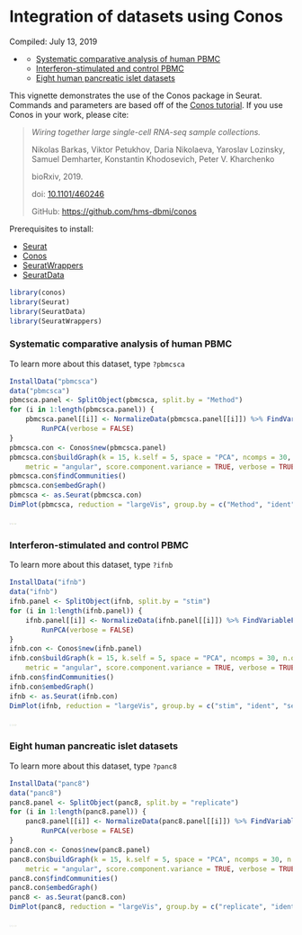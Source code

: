 Integration of datasets using Conos
================
Compiled: July 13, 2019

-   [](#section)
    -   [Systematic comparative analysis of human PBMC](#systematic-comparative-analysis-of-human-pbmc)
    -   [Interferon-stimulated and control PBMC](#interferon-stimulated-and-control-pbmc)
    -   [Eight human pancreatic islet datasets](#eight-human-pancreatic-islet-datasets)

This vignette demonstrates the use of the Conos package in Seurat. Commands and parameters are based off of the [Conos tutorial](https://github.com/hms-dbmi/conos/blob/master/vignettes/walkthrough.md). If you use Conos in your work, please cite:

> *Wiring together large single-cell RNA-seq sample collections.*
>
> Nikolas Barkas, Viktor Petukhov, Daria Nikolaeva, Yaroslav Lozinsky, Samuel Demharter, Konstantin Khodosevich, Peter V. Kharchenko
>
> bioRxiv, 2019.
>
> doi: [10.1101/460246](https://doi.org/10.1101/460246)
>
> GitHub: <https://github.com/hms-dbmi/conos>

Prerequisites to install:

-   [Seurat](https://satijalab.org/seurat/install)
-   [Conos](https://github.com/hms-dbmi/conos)
-   [SeuratWrappers](https://github.com/satijalab/seurat.wrappers)
-   [SeuratData](https://github.com/satijalab/seurat-data)

``` r
library(conos)
library(Seurat)
library(SeuratData)
library(SeuratWrappers)
```

### Systematic comparative analysis of human PBMC

To learn more about this dataset, type `?pbmcsca`

``` r
InstallData("pbmcsca")
data("pbmcsca")
pbmcsca.panel <- SplitObject(pbmcsca, split.by = "Method")
for (i in 1:length(pbmcsca.panel)) {
    pbmcsca.panel[[i]] <- NormalizeData(pbmcsca.panel[[i]]) %>% FindVariableFeatures() %>% ScaleData() %>% 
        RunPCA(verbose = FALSE)
}
pbmcsca.con <- Conos$new(pbmcsca.panel)
pbmcsca.con$buildGraph(k = 15, k.self = 5, space = "PCA", ncomps = 30, n.odgenes = 2000, matching.method = "mNN", 
    metric = "angular", score.component.variance = TRUE, verbose = TRUE)
pbmcsca.con$findCommunities()
pbmcsca.con$embedGraph()
pbmcsca <- as.Seurat(pbmcsca.con)
DimPlot(pbmcsca, reduction = "largeVis", group.by = c("Method", "ident", "CellType"), ncol = 3)
```

<img src="conos_files/figure-markdown_github/pbmcsca-1.png" height="4" />

### Interferon-stimulated and control PBMC

To learn more about this dataset, type `?ifnb`

``` r
InstallData("ifnb")
data("ifnb")
ifnb.panel <- SplitObject(ifnb, split.by = "stim")
for (i in 1:length(ifnb.panel)) {
    ifnb.panel[[i]] <- NormalizeData(ifnb.panel[[i]]) %>% FindVariableFeatures() %>% ScaleData() %>% 
        RunPCA(verbose = FALSE)
}
ifnb.con <- Conos$new(ifnb.panel)
ifnb.con$buildGraph(k = 15, k.self = 5, space = "PCA", ncomps = 30, n.odgenes = 2000, matching.method = "mNN", 
    metric = "angular", score.component.variance = TRUE, verbose = TRUE)
ifnb.con$findCommunities()
ifnb.con$embedGraph()
ifnb <- as.Seurat(ifnb.con)
DimPlot(ifnb, reduction = "largeVis", group.by = c("stim", "ident", "seurat_annotations"), ncol = 3)
```

<img src="conos_files/figure-markdown_github/ifnb-1.png" height="4" />

### Eight human pancreatic islet datasets

To learn more about this dataset, type `?panc8`

``` r
InstallData("panc8")
data("panc8")
panc8.panel <- SplitObject(panc8, split.by = "replicate")
for (i in 1:length(panc8.panel)) {
    panc8.panel[[i]] <- NormalizeData(panc8.panel[[i]]) %>% FindVariableFeatures() %>% ScaleData() %>% 
        RunPCA(verbose = FALSE)
}
panc8.con <- Conos$new(panc8.panel)
panc8.con$buildGraph(k = 15, k.self = 5, space = "PCA", ncomps = 30, n.odgenes = 2000, matching.method = "mNN", 
    metric = "angular", score.component.variance = TRUE, verbose = TRUE)
panc8.con$findCommunities()
panc8.con$embedGraph()
panc8 <- as.Seurat(panc8.con)
DimPlot(panc8, reduction = "largeVis", group.by = c("replicate", "ident", "celltype"), ncol = 3)
```

<img src="conos_files/figure-markdown_github/pancreas-1.png" height="4" />
